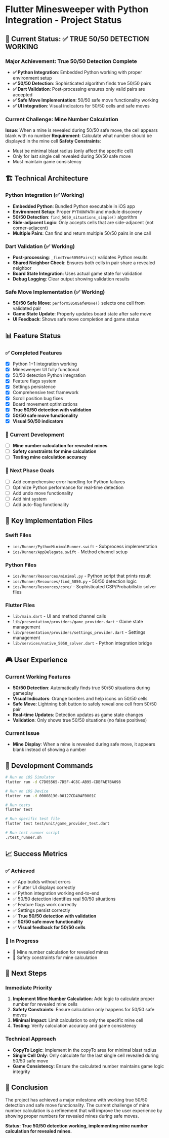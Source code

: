 # Flutter Minesweeper with Python Integration - Project Status

## 🎯 **Current Status: ✅ TRUE 50/50 DETECTION WORKING**

### **Major Achievement: True 50/50 Detection Complete**
- **✅ Python Integration**: Embedded Python working with proper environment setup
- **✅ 50/50 Detection**: Sophisticated algorithm finds true 50/50 pairs
- **✅ Dart Validation**: Post-processing ensures only valid pairs are accepted
- **✅ Safe Move Implementation**: 50/50 safe move functionality working
- **✅ UI Integration**: Visual indicators for 50/50 cells and safe moves

### **Current Challenge: Mine Number Calculation**
**Issue**: When a mine is revealed during 50/50 safe move, the cell appears blank with no number
**Requirement**: Calculate what number should be displayed in the mine cell
**Safety Constraints**: 
- Must be minimal blast radius (only affect the specific cell)
- Only for last single cell revealed during 50/50 safe move
- Must maintain game consistency

## 🏗️ **Technical Architecture**

### **Python Integration (✅ Working)**
- **Embedded Python**: Bundled Python executable in iOS app
- **Environment Setup**: Proper `PYTHONPATH` and module discovery
- **50/50 Detection**: `find_5050_situations_simple()` algorithm
- **Side-adjacent Logic**: Only accepts cells that are side-adjacent (not corner-adjacent)
- **Multiple Pairs**: Can find and return multiple 50/50 pairs in one call

### **Dart Validation (✅ Working)**
- **Post-processing**: `_findTrue5050Pairs()` validates Python results
- **Shared Neighbor Check**: Ensures both cells in pair share a revealed neighbor
- **Board State Integration**: Uses actual game state for validation
- **Debug Logging**: Clear output showing validation results

### **Safe Move Implementation (✅ Working)**
- **50/50 Safe Move**: `perform5050SafeMove()` selects one cell from validated pair
- **Game State Update**: Properly updates board state after safe move
- **UI Feedback**: Shows safe move completion and game status

## 📊 **Feature Status**

### **✅ Completed Features**
- [x] Python 1+1 integration working
- [x] Minesweeper UI fully functional
- [x] 50/50 detection Python integration
- [x] Feature flags system
- [x] Settings persistence
- [x] Comprehensive test framework
- [x] Scroll position bug fixes
- [x] Board movement optimizations
- [x] **True 50/50 detection with validation**
- [x] **50/50 safe move functionality**
- [x] **Visual 50/50 indicators**

### **🔄 Current Development**
- [ ] **Mine number calculation for revealed mines**
- [ ] **Safety constraints for mine calculation**
- [ ] **Testing mine calculation accuracy**

### **🎯 Next Phase Goals**
- [ ] Add comprehensive error handling for Python failures
- [ ] Optimize Python performance for real-time detection
- [ ] Add undo move functionality
- [ ] Add hint system
- [ ] Add auto-flag functionality

## 🔧 **Key Implementation Files**

### **Swift Files**
- `ios/Runner/PythonMinimalRunner.swift` - Subprocess implementation
- `ios/Runner/AppDelegate.swift` - Method channel setup

### **Python Files**
- `ios/Runner/Resources/minimal.py` - Python script that prints result
- `ios/Runner/Resources/find_5050.py` - 50/50 detection logic
- `ios/Runner/Resources/core/` - Sophisticated CSP/Probabilistic solver files

### **Flutter Files**
- `lib/main.dart` - UI and method channel calls
- `lib/presentation/providers/game_provider.dart` - Game state management
- `lib/presentation/providers/settings_provider.dart` - Settings management
- `lib/services/native_5050_solver.dart` - Python integration bridge

## 🎮 **User Experience**

### **Current Working Features**
- **50/50 Detection**: Automatically finds true 50/50 situations during gameplay
- **Visual Indicators**: Orange borders and help icons on 50/50 cells
- **Safe Move**: Lightning bolt button to safely reveal one cell from 50/50 pair
- **Real-time Updates**: Detection updates as game state changes
- **Validation**: Only shows true 50/50 situations (no false positives)

### **Current Issue**
- **Mine Display**: When a mine is revealed during safe move, it appears blank instead of showing a number

## 🚀 **Development Commands**

```bash
# Run on iOS Simulator
flutter run -d C7D05565-7D5F-4C8C-AB95-CDBFAE7BA098

# Run on iOS Device
flutter run -d 00008130-00127CD40AF0001C

# Run tests
flutter test

# Run specific test file
flutter test test/unit/game_provider_test.dart

# Run test runner script
./test_runner.sh
```

## 📈 **Success Metrics**

### **✅ Achieved**
- ✅ App builds without errors
- ✅ Flutter UI displays correctly
- ✅ Python integration working end-to-end
- ✅ 50/50 detection identifies real 50/50 situations
- ✅ Feature flags work correctly
- ✅ Settings persist correctly
- ✅ **True 50/50 detection with validation**
- ✅ **50/50 safe move functionality**
- ✅ **Visual feedback for 50/50 cells**

### **🔄 In Progress**
- 🔄 Mine number calculation for revealed mines
- 🔄 Safety constraints for mine calculation

## 🎯 **Next Steps**

### **Immediate Priority**
1. **Implement Mine Number Calculation**: Add logic to calculate proper number for revealed mine cells
2. **Safety Constraints**: Ensure calculation only happens for 50/50 safe moves
3. **Minimal Impact**: Limit calculation to only the specific mine cell
4. **Testing**: Verify calculation accuracy and game consistency

### **Technical Approach**
- **CopyTo Logic**: Implement in the copyTo area for minimal blast radius
- **Single Cell Only**: Only calculate for the last single cell revealed during 50/50 safe move
- **Game Consistency**: Ensure the calculated number maintains game logic integrity

## 📝 **Conclusion**

The project has achieved a major milestone with working true 50/50 detection and safe move functionality. The current challenge of mine number calculation is a refinement that will improve the user experience by showing proper numbers for revealed mines during safe moves.

**Status: True 50/50 detection working, implementing mine number calculation for revealed mines.** 